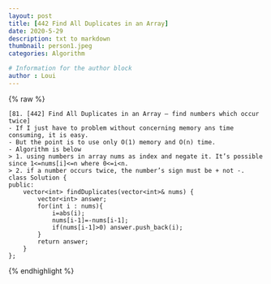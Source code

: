 ```yaml
---
layout: post
title: [442 Find All Duplicates in an Array]
date: 2020-5-29
description: txt to markdown
thumbnail: person1.jpeg
categories: Algorithm

# Information for the author block
author : Loui
---
```


{% raw %}

	﻿[81. [442] Find All Duplicates in an Array – find numbers which occur twice]
	- If I just have to problem without concerning memory ans time consuming, it is easy.
	- But the point is to use only O(1) memory and O(n) time.
	- Algorithm is below
	> 1. using numbers in array nums as index and negate it. It’s possible since 1<=nums[i]<=n where 0<=i<n.
	> 2. if a number occurs twice, the number’s sign must be + not -.
	class Solution {
	public:
	    vector<int> findDuplicates(vector<int>& nums) {
	        vector<int> answer;
	        for(int i : nums){
	            i=abs(i);
	            nums[i-1]=-nums[i-1];
	            if(nums[i-1]>0) answer.push_back(i);
	        }
	        return answer;
	    }
	};
	
{% endhighlight %}
